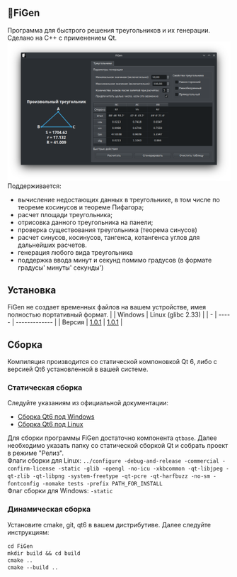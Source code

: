 ## 📐FiGen 
Программа для быстрого решения треугольников и их генерации. Сделано на C++ с применением Qt.
![Скриншот на KDE 5 с Breeze Dark](https://github.com/Georgiy10427/FiGen/raw/main/screenshot.png)
Поддерживается:
* вычисление недостающих данных в треугольнике, в том числе по теореме косинусов и теореме Пифагора;
* расчет площади треугольника;
* отрисовка данного треугольника на панели;
* проверка существования треугольника (теорема синусов)
* расчет синусов, косинусов, тангенса, котангенса углов для дальнейших расчетов.
* генерация любого вида треугольника
* поддержка ввода минут и секунд помимо градусов (в формате градусы' минуты' секунды')

## Установка
FiGen не создает временных файлов на вашем устройстве, имея полностью портативный формат. 
| | Windows | Linux (glibc 2.33) |
| - | ----- | ------------- |
| Версия | [1.0.1](https://github.com/Georgiy10427/FiGen/releases/download/1.0.1/figen-1.0.1-windows-x64.exe) | [1.0.1](https://github.com/Georgiy10427/FiGen/releases/download/1.0.1/figen-1.0.1-linux-glibc2-33) |

## Сборка
Компиляция производится со статической компоновкой Qt 6, либо с версией Qt6 установленной в вашей системе.  
### Статическая сборка
Следуйте указаниям из официальной документации:  
* [Сборка Qt6 под Windows](https://doc.qt.io/qt-6/windows-building.html)  
* [Сборка Qt6 под Linux](https://doc.qt.io/qt-6/linux.html)  

Для сборки программы FiGen достаточно компонента `qtbase`. Далее необходимо указать папку со статической сборкой Qt и собрать проект в режиме "Релиз".  
Флаги сборки для Linux: `../configure -debug-and-release -commercial -confirm-license -static -glib -opengl -no-icu -xkbcommon -qt-libjpeg -qt-zlib -qt-libpng -system-freetype -qt-pcre -qt-harfbuzz -no-sm -fontconfig -nomake tests -prefix PATH_FOR_INSTALL`  
Флаг сборки для Windows: `-static`  
### Динамическая сборка
Установите cmake, git, qt6 в вашем дистрибутиве. Далее следуйте инструкциям:  
```git clone https://github.com/Georgiy10427/FiGen.git
cd FiGen
mkdir build && cd build
cmake ..
cmake --build ..
```


